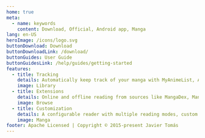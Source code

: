 ```yaml
---
home: true
meta:
  - name: keywords
    content: Download, Official, Android app, Manga
lang: en-US
heroImage: /icons/logo.svg
buttonDownload: Download
buttonDownloadLink: /download/
buttonGuides: User Guide
buttonGuidesLink: /help/guides/getting-started
features:
  - title: Tracking
    details: Automatically keep track of your manga with MyAnimeList, AniList, Kitsu, Shikimori, and Bangumi
    image: Library
  - title: Extensions
    details: Online and offline reading from sources like MangaDex, MangaKakalot, and hundreds more
    image: Browse
  - title: Customization
    details: A configurable reader with multiple reading modes, custom color filters, and other settings
    image: Manga
footer: Apache Licensed | Copyright © 2015-present Javier Tomás
---
```

